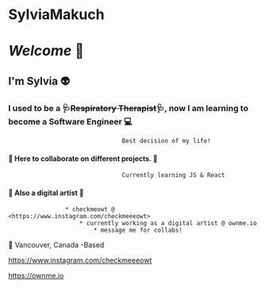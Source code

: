 # SylviaMakuch
# _Welcome_ :wave: #
## I'm Sylvia :alien: ##

###     I used to be a 🩺~~Respiratory Therapist~~🩺, now I am learning to become a Software Engineer :computer: ###
									Best decision of my life!

 
####  :file_folder:  Here to collaborate on different projects. :file_folder: ####
							        Currently learning JS & React


#### :art: Also a digital artist :art: ####
					* checkmeowt @ <https://www.instagram.com/checkmeeeowt>
						* currently working as a digital artist @ ownme.io
							* message me for collabs!
							
							

:round_pushpin:  Vancouver, Canada -Based 

<https://www.instagram.com/checkmeeeowt>

<https://ownme.io>
